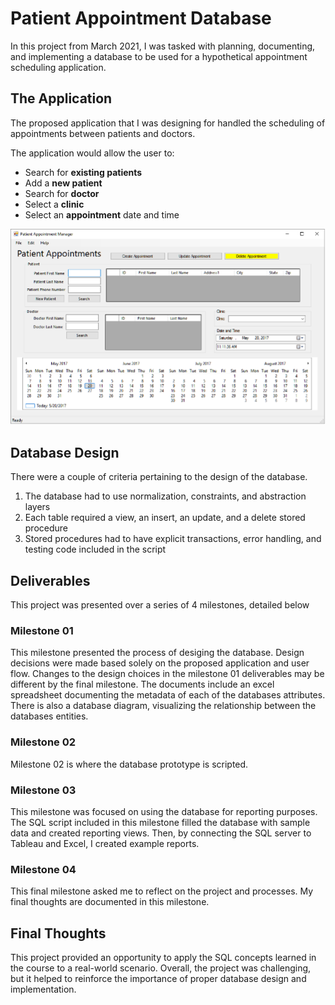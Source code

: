 # Patient Appointment Database
In this project from March 2021, I was tasked with planning, documenting, and implementing a database to be used for a hypothetical appointment scheduling application.

## The Application
The proposed application that I was designing for handled the scheduling of appointments between patients and doctors.

The application would allow the user to:
* Search for **existing patients**
* Add a **new patient**
* Search for **doctor**
* Select a **clinic**
* Select an **appointment** date and time

![Application](./application.png?raw=True "Application")

## Database Design
There were a couple of criteria pertaining to the design of the database. 

1) The database had to use normalization, constraints, and abstraction layers
2) Each table required a view, an insert, an update, and a delete stored procedure
3) Stored procedures had to have explicit transactions, error handling, and testing code included in the script

## Deliverables
This project was presented over a series of 4 milestones, detailed below

### Milestone 01
This milestone presented the process of desiging the database. Design decisions were made based solely on the proposed application and user flow. Changes to the design choices in the milestone 01 deliverables may be different by the final milestone. The documents include an excel spreadsheet documenting the metadata of each of the databases attributes. There is also a database diagram, visualizing the relationship between the databases entities. 

### Milestone 02
Milestone 02 is where the database prototype is scripted.

### Milestone 03
This milestone was focused on using the database for reporting purposes. The SQL script included in this milestone filled the database with sample data and created reporting views. Then, by connecting the SQL server to Tableau and Excel, I created example reports. 

### Milestone 04
This final milestone asked me to reflect on the project and processes. My final thoughts are documented in this milestone. 

## Final Thoughts
This project provided an opportunity to apply the SQL concepts learned in the course to a real-world scenario. Overall, the project was challenging, but it helped to reinforce the importance of proper database design and implementation.
